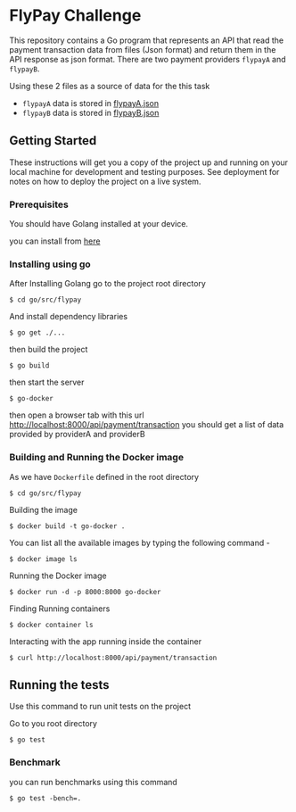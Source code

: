 # FlyPay Challenge

This repository contains a Go program that represents an API that read the payment transaction data from files (Json format) and return them in the API response as json format.
There are two payment providers `flypayA` and `flypayB`.

Using these 2 files as a source of data for the this task
- `flypayA` data is stored in [flypayA.json](./models/data/flypayA.json)
- `flypayB` data is stored in [flypayB.json](./models/data/flypayB.json)

## Getting Started

These instructions will get you a copy of the project up and running on your local machine for development and testing purposes. See deployment for notes on how to deploy the project on a live system.

### Prerequisites

You should have Golang installed at your device.

you can install from [here](https://golang.org/doc/install)

### Installing using go
After Installing Golang go to the project root directory

```
$ cd go/src/flypay
```

And install dependency libraries

```
$ go get ./...
```

then build the project

```
$ go build
```

then start the server 

```
$ go-docker
```
then open a browser tab with this url [http://localhost:8000/api/payment/transaction](http://localhost:8000/api/payment/transaction)
you should get a list of data provided by providerA and providerB

### Building and Running the Docker image
As we have `Dockerfile` defined in the root directory

```
$ cd go/src/flypay
```

Building the image

```
$ docker build -t go-docker .
```

You can list all the available images by typing the following command -

```
$ docker image ls
```

Running the Docker image 

```
$ docker run -d -p 8000:8000 go-docker
```

Finding Running containers 

```
$ docker container ls
```

Interacting with the app running inside the container

```
$ curl http://localhost:8000/api/payment/transaction
```

## Running the tests

Use this command to run unit tests on the project
 
Go to you root directory 
```
$ go test
```

### Benchmark

you can run benchmarks using this command

```
$ go test -bench=.
```

